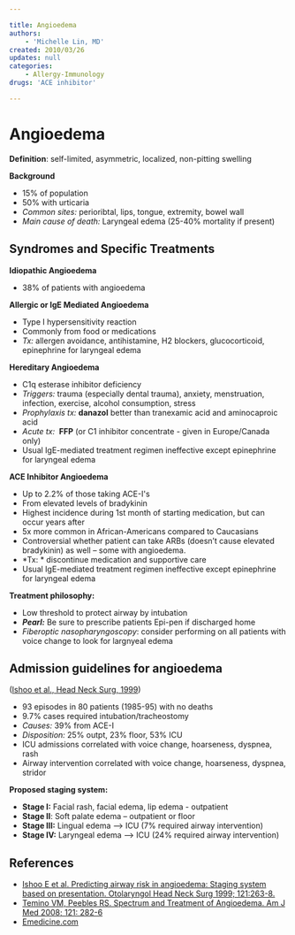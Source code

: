 ```yaml
---

title: Angioedema
authors:
    - 'Michelle Lin, MD'
created: 2010/03/26
updates: null
categories:
    - Allergy-Immunology
drugs: 'ACE inhibitor'

---
```




# Angioedema

**Definition**: self-limited, asymmetric, localized, non-pitting swelling

**Background**

-   15% of population
-   50% with urticaria
-   *Common sites:* perioribtal, lips, tongue, extremity, bowel wall
-   *Main cause of death:* Laryngeal edema (25-40% mortality if present)

## Syndromes and Specific Treatments

**Idiopathic Angioedema**

-   38% of patients with angioedema

**Allergic or IgE Mediated Angioedema**

-   Type I hypersensitivity reaction
-   Commonly from food or medications
-   *Tx:* allergen avoidance, antihistamine, H2 blockers, glucocorticoid, epinephrine for laryngeal edema

**Hereditary Angioedema**

-   C1q esterase inhibitor deficiency
-   *Triggers:* trauma (especially dental trauma), anxiety, menstruation, infection, exercise, alcohol consumption, stress
-   *Prophylaxis tx:* **danazol** better than tranexamic acid and aminocaproic acid
-   *Acute tx:*  **FFP** (or C1 inhibitor concentrate - given in Europe/Canada only)
-   Usual IgE-mediated treatment regimen ineffective except epinephrine for laryngeal edema

**ACE Inhibitor Angioedema**
-   Up to 2.2% of those taking ACE-I's
-   From elevated levels of bradykinin
-   Highest incidence during 1st month of starting medication, but can occur years after 
-   5x more common in African-Americans compared to Caucasians
-   Controversial whether patient can take ARBs (doesn’t cause elevated bradykinin) as well – some with angioedema.
-   *Tx: * discontinue medication and supportive care
-   Usual IgE-mediated treatment regimen ineffective except epinephrine for laryngeal edema

**Treatment philosophy:** 

-   Low threshold to protect airway by intubation
-   ***Pearl:*** Be sure to prescribe patients Epi-pen if discharged home
-   *Fiberoptic nasopharyngoscopy*: consider performing on all patients with voice change to look for largnyeal edema

## Admission guidelines for angioedema

([Ishoo et al., Head Neck Surg, 1999](https://www.ncbi.nlm.nih.gov/pubmed/?term=18374684))  

-   93 episodes in 80 patients (1985-95) with no deaths 
-   9.7% cases required intubation/tracheostomy
-   *Causes:* 39% from <span class="drug">ACE-I</span>
-   *Disposition:* 25% outpt, 23% floor, 53% ICU
-   ICU admissions correlated with voice change, hoarseness, dyspnea, rash 
-   Airway intervention correlated with voice change, hoarseness, dyspnea, stridor

**Proposed staging system:**

-   **Stage I:** Facial rash, facial edema, lip edema - outpatient
-   **Stage II**: Soft palate edema – outpatient or floor
-   **Stage III:** Lingual edema --&gt; ICU (7% required airway intervention)
-   **Stage IV:** Laryngeal edema –&gt; ICU (24% required airway intervention)

## References

-   [Ishoo E et al. Predicting airway risk in angioedema: Staging system based on presentation. Otolaryngol Head Neck Surg 1999; 121:263-8.](https://www.ncbi.nlm.nih.gov/pubmed/?term=18374684)
-   [Temino VM, Peebles RS. Spectrum and Treatment of Angioedema. Am J Med 2008; 121: 282-6](https://www.ncbi.nlm.nih.gov/pubmed/?term=18374684)
-   [Emedicine.com](http://emedicine.medscape.com/)
